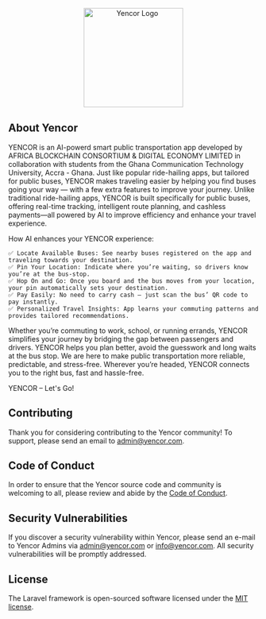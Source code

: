 <p align="center">
    <a href="https://yencor.com" target="_blank">
        <img src="https://yencor.com/assets/assets/images/logo/logo-one.png" width="200" alt="Yencor Logo">
    </a>
</p>

## About Yencor

 YENCOR is an AI-powerd smart public transportation app developed by AFRICA BLOCKCHAIN CONSORTIUM & DIGITAL ECONOMY LIMITED in collaboration with students from the Ghana Communication Technology University, Accra - Ghana. Just like popular ride-hailing apps, but tailored for public buses, YENCOR makes traveling easier by helping you find buses going your way — with a few extra features to improve your journey.
Unlike traditional ride-hailing apps, YENCOR is built specifically for public buses, offering real-time tracking, intelligent route planning, and cashless payments—all powered by AI to improve efficiency and enhance your travel experience.

How AI enhances your YENCOR experience:

    ✅ Locate Available Buses: See nearby buses registered on the app and traveling towards your destination.
    ✅ Pin Your Location: Indicate where you’re waiting, so drivers know you’re at the bus-stop.
    ✅ Hop On and Go: Once you board and the bus moves from your location, your pin automatically sets your destination.
    ✅ Pay Easily: No need to carry cash — just scan the bus’ QR code to pay instantly.
    ✅ Personalized Travel Insights: App learns your commuting patterns and provides tailored recommendations.

Whether you’re commuting to work, school, or running errands, YENCOR simplifies your journey by bridging the gap between passengers and drivers. YENCOR helps you plan better, avoid the guesswork and long waits at the bus stop. We are here to make public transportation more reliable, predictable, and stress-free.
Wherever you’re headed, YENCOR connects you to the right bus, fast and hassle-free.

YENCOR – Let's Go! 



## Contributing

Thank you for considering contributing to the Yencor community! To support, please send an email to [admin@yencor.com](mailto:admin@yencor.com).

## Code of Conduct

In order to ensure that the Yencor source code and community is welcoming to all, please review and abide by the [Code of Conduct](https://yencor.com/terms).

## Security Vulnerabilities

If you discover a security vulnerability within Yencor, please send an e-mail to Yencor Admins via [admin@yencor.com](mailto:admin@yencor.com) or [info@yencor.com](mailto:info@yencor.com). All security vulnerabilities will be promptly addressed.

## License

The Laravel framework is open-sourced software licensed under the [MIT license](https://opensource.org/licenses/MIT).
